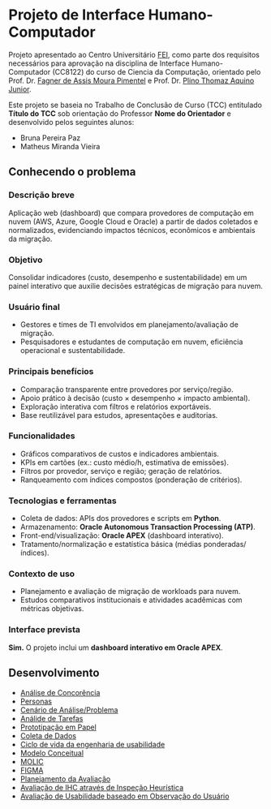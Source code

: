# Projeto de Interface Humano-Computador

Projeto apresentado ao Centro Universitário [FEI](https://portal.fei.edu.br/), como parte dos requisitos necessários para aprovação na disciplina de Interface Humano-Computador (CC8122) do curso de Ciencia da Computação, orientado pelo Prof. Dr. [Fagner de Assis Moura Pimentel](http://lattes.cnpq.br/6747210702910392) e Prof. Dr. [Plino Thomaz Aquino Junior](http://lattes.cnpq.br/6186413528999908).

Este projeto se baseia no Trabalho de Conclusão de Curso (TCC) entitulado **Título do TCC** sob orientação do Professor **Nome do Orientador** e desenvolvido pelos seguintes alunos:

- Bruna Pereira Paz
- Matheus Miranda Vieira

## Conhecendo o problema

### Descrição breve
Aplicação web (dashboard) que compara provedores de computação em nuvem (AWS, Azure, Google Cloud e Oracle) a partir de dados coletados e normalizados, evidenciando impactos técnicos, econômicos e ambientais da migração.

### Objetivo
Consolidar indicadores (custo, desempenho e sustentabilidade) em um painel interativo que auxilie decisões estratégicas de migração para nuvem.

### Usuário final
- Gestores e times de TI envolvidos em planejamento/avaliação de migração.
- Pesquisadores e estudantes de computação em nuvem, eficiência operacional e sustentabilidade.

### Principais benefícios
- Comparação transparente entre provedores por serviço/região.
- Apoio prático à decisão (custo × desempenho × impacto ambiental).
- Exploração interativa com filtros e relatórios exportáveis.
- Base reutilizável para estudos, apresentações e auditorias.

### Funcionalidades
- Gráficos comparativos de custos e indicadores ambientais.
- KPIs em cartões (ex.: custo médio/h, estimativa de emissões).
- Filtros por provedor, serviço e região; geração de relatórios.
- Ranqueamento com índices compostos (ponderação de critérios).

### Tecnologias e ferramentas
- Coleta de dados: APIs dos provedores e scripts em **Python**.
- Armazenamento: **Oracle Autonomous Transaction Processing (ATP)**.
- Front-end/visualização: **Oracle APEX** (dashboard interativo).
- Tratamento/normalização e estatística básica (médias ponderadas/índices).

### Contexto de uso
- Planejamento e avaliação de migração de workloads para nuvem.
- Estudos comparativos institucionais e atividades acadêmicas com métricas objetivas.

### Interface prevista
**Sim.** O projeto inclui um **dashboard interativo em Oracle APEX**.

## Desenvolvimento
- [Análise de Concorência](docs/2_concorencia.md)
- [Personas](docs/3_personas.md)
- [Cenário de Análise/Problema](docs/4_cenarios.md)
- [Análide de Tarefas](docs/5_analise_tarefas.md)
- [Prototipação em Papel](docs/6_prototipacao.md)
- [Coleta de Dados](docs/7_coleta_dados.md)
- [Ciclo de vida da engenharia de usabilidade](docs/8_ciclo_vida.md)
- [Modelo Conceitual](docs/9_modelo_conceitual.md) 
- [MOLIC](docs/10_molic.md)
- [FIGMA](docs/11_figma.md)
- [Planejamento da Avaliação](docs/12_planejamento_avaliacao.md)
- [Avaliação de IHC através de Inspeção Heurística](docs/13_heuristica.md)
- [Avaliação de Usabilidade baseado em Observação do Usuário](docs/14_observacao_usuario.md)
